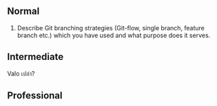 ## Normal
1.  Describe Git branching strategies (Git-flow, single branch, feature branch etc.) which you have used and what purpose does it serves.

## Intermediate
Valo เปล่า?
## Professional
